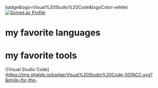 badge&logo=Visual%20Studio%20Code&logoColor=white)
[![Solved.ac Profile](http://mazassumnida.wtf/api/v2/generate_badge?boj=dlswns)](https://solved.ac/dlswns/)



# my favorite languages


# my favorite tools
![Visual Studio Code](https://img.shields.io/badge/Visual%20Studio%20Code-007ACC.svg?&style=for-the-
